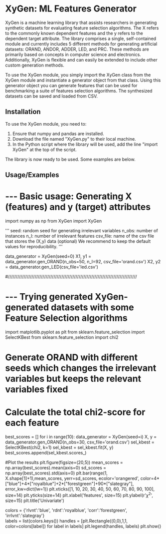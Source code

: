 
# XyGen: ML Features Generator

XyGen is a machine learning library that assists researchers in generating synthetic datasets for evaluating feature selection algorithms. The X refers to the commonly known dependent features and the y refers to the dependent target attribute. The library comprises a single, self-contained module and currently includes 5 different methods for generating artificial datasets: ORAND, ANDOR, ADDER, LED, and PRC. These methods are primarily based on concepts in computer science and electronics. Additionally, XyGen is flexible and can easily be extended to include other custom generation methods.

To use the XyGen module, you simply import the XyGen class from the XyGen module and instantiate a generator object from that class. Using this generator object you can generate features that can be used for benchmarking a suite of features selection algorithms. The synthesized datasets can be saved and loaded from CSV.

## Installation
To use the XyGen module, you need to:

1. Ensure that numpy and pandas are installed.
2. Download the file named "XyGen.py" to their local machine.
3. In the Python script where the library will be used, add the line "import XyGen" at the top of the script.

The library is now ready to be used. Some examples are below.


## Usage/Examples

# --- Basic usage: Generating X (features) and y (target) attributes
import numpy as np
from XyGen import XyGen

'''
seed: random seed for generating irrelevant variables 
n_obs: number of instances
n_I: number of irrelevant features
csv_file: name of the csv file that stores the (X,y) data (optional)
We recommend to keep the default values for reproducibility.
'''

data_generator = XyGen(seed=0)
X1, y1 = data_generator.gen_ORAND(n_obs=50, n_I=92, csv_file='orand.csv')
X2, y2 = data_generator.gen_LED(csv_file='led.csv')

#//////////////////////////////////////////////////////////////////////////////////
# --- Trying generated XyGen-generated datasets with some Feature Selection algorithms

import matplotlib.pyplot as plt
from sklearn.feature_selection import SelectKBest
from sklearn.feature_selection import chi2

# Generate ORAND with different seeds which changes the irrelevant variables but keeps the relevant variables fixed
# Calculate the total chi2-score for each feature

best_scores = []
for i in range(10):
    data_generator = XyGen(seed=i)
    X, y = data_generator.gen_ORAND(n_obs=30, csv_file='orand.csv')
    sel_kbest = SelectKBest(chi2, k=1)
    sel_kbest = sel_kbest.fit(X, y)
    best_scores.append(sel_kbest.scores_)

#Plot the results
plt.figure(figsize=(20,5))
mean_scores = np.array(best_scores).mean(axis=0)
sd_scores = np.array(best_scores).std(axis=0)
plt.bar(range(1, X.shape[1]+1),mean_scores, yerr=sd_scores, ecolor='orangered', 
        color=4*["blue"]+4*["royalblue"]+2*["forestgreen"]+90*["slategray"],
        error_kw=dict(lw=1))
plt.xticks([1, 10, 20, 30, 40, 50, 60, 70, 80, 90, 100], size=14)
plt.yticks(size=14)
plt.xlabel('features', size=15)
plt.ylabel(r'$\chi^2$', size=15)
plt.title('Univariate')

colors = {'rlvnt':'blue', 'rdnt':'royalblue', 'corr':'forestgreen', 'irrlvnt':'slategray'}         
labels = list(colors.keys())
handles = [plt.Rectangle((0,0),1,1, color=colors[label]) for label in labels]
plt.legend(handles, labels)
plt.show()